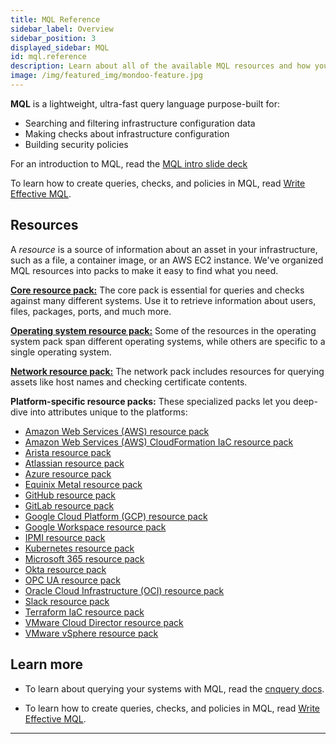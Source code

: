 ```yaml
---
title: MQL Reference
sidebar_label: Overview
sidebar_position: 3
displayed_sidebar: MQL
id: mql.reference
description: Learn about all of the available MQL resources and how you can use them to query your infrastructure and to create security policies.
image: /img/featured_img/mondoo-feature.jpg
---
```


**MQL** is a lightweight, ultra-fast query language purpose-built for:

- Searching and filtering infrastructure configuration data
- Making checks about infrastructure configuration
- Building security policies

For an introduction to MQL, read the [MQL intro slide deck](https://mondoohq.github.io/mql-intro/index.html)

To learn how to create queries, checks, and policies in MQL, read [Write Effective MQL](/mql/mql.write/).

## Resources

A _resource_ is a source of information about an asset in your infrastructure, such as a file, a container image, or an AWS EC2 instance. We've organized MQL resources into packs to make it easy to find what you need.

[**Core resource pack:**](./core-pack)
The core pack is essential for queries and checks against many different systems. Use it to retrieve information about users, files, packages, ports, and much more.

[**Operating system resource pack:**](./os-pack)
Some of the resources in the operating system pack span different operating systems, while others are specific to a single operating system.

[**Network resource pack:**](./network-pack)
The network pack includes resources for querying assets like host names and checking certificate contents.

**Platform-specific resource packs:**
These specialized packs let you deep-dive into attributes unique to the platforms:

- [Amazon Web Services (AWS) resource pack](./aws-pack)
- [Amazon Web Services (AWS) CloudFormation IaC resource pack](./cloudformation-pack)
- [Arista resource pack](./arista-pack)
- [Atlassian resource pack](./atlassian-pack)
- [Azure resource pack](./azure-pack)
- [Equinix Metal resource pack](./equinix-pack)
- [GitHub resource pack](./github-pack)
- [GitLab resource pack](./gitlab-pack)
- [Google Cloud Platform (GCP) resource pack](./gcp-pack)
- [Google Workspace resource pack](./google-workspace-pack/)
- [IPMI resource pack](./ipmi-pack)
- [Kubernetes resource pack](./k8s-pack)
- [Microsoft 365 resource pack](./ms365-pack)
- [Okta resource pack](./okta-pack)
- [OPC UA resource pack](./opcua-pack)
- [Oracle Cloud Infrastructure (OCI) resource pack](./oci-pack)
- [Slack resource pack](./slack-pack)
- [Terraform IaC resource pack](./terraform-pack)
- [VMware Cloud Director resource pack](./vcd-pack/)
- [VMware vSphere resource pack](./vsphere-pack)

## Learn more

- To learn about querying your systems with MQL, read the [cnquery docs](/cnquery/home/).

- To learn how to create queries, checks, and policies in MQL, read [Write Effective MQL](/mql/mql.write/).

---
